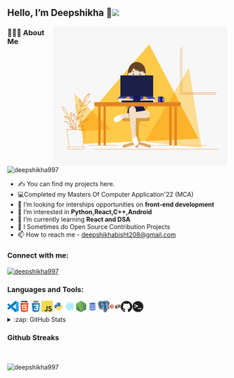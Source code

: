 <h2> Hello, I’m Deepshikha 👋<img src="https://github.com/deepshikha997/deepshikha997/blob/master/Hi.gif" width="25"></h2>
<img align="right" alt="GIF" src="https://github.com/deepshikha997/deepshikha997/blob/main/code.gif" width="400"height="320" />

<h3> 👨🏻‍💻 About Me </h3>

<p align="left"> <img src="https://komarev.com/ghpvc/?username=deepshikha997-18&label=Profile%20views&color=0e75b6&style=flat" alt="deepshikha997" /> </p>

- ✍ You can find my projects here.
- 💻Completed my Masters Of Computer Application'22 (MCA)
- 👯 I’m looking for interships opportunities on **front-end development**
- 👀 I’m interested in  **Python,React,C++,Android**
- 🌱 I’m currently learning **React and DSA**
- 💞️ I Sometimes do Open Source Contribution Projects
- 📫 How to reach me - deepshikhabisht208@gmail.com

<h3 align="left">Connect with me:</h3>
<p align="left">
<a href="https://linkedin.com/in/deepshikha008" target="blank"><img align="center" src="https://raw.githubusercontent.com/rahuldkjain/github-profile-readme-generator/master/src/images/icons/Social/linked-in-alt.svg" alt="deepshikha997" height="30" width="40" /></a>
 
 ### Languages and Tools:
<img align="left" alt="Visual Studio Code" width="26px" src="https://raw.githubusercontent.com/github/explore/80688e429a7d4ef2fca1e82350fe8e3517d3494d/topics/visual-studio-code/visual-studio-code.png" />
<img align="left" alt="HTML5" width="26px" src="https://raw.githubusercontent.com/github/explore/80688e429a7d4ef2fca1e82350fe8e3517d3494d/topics/html/html.png" />
<img align="left" alt="CSS3" width="26px" src="https://raw.githubusercontent.com/github/explore/80688e429a7d4ef2fca1e82350fe8e3517d3494d/topics/css/css.png" />
<img align="left" alt="JavaScript" width="26px" src="https://raw.githubusercontent.com/github/explore/80688e429a7d4ef2fca1e82350fe8e3517d3494d/topics/javascript/javascript.png" />
<img align="left" alt="python" width="26px" src="https://raw.githubusercontent.com/github/explore/80688e429a7d4ef2fca1e82350fe8e3517d3494d/topics/python/python.png" />
<img align="left" alt="React" width="26px" src="https://raw.githubusercontent.com/github/explore/80688e429a7d4ef2fca1e82350fe8e3517d3494d/topics/react/react.png" />
<img align="left" alt="Node.js" width="26px" src="https://raw.githubusercontent.com/github/explore/80688e429a7d4ef2fca1e82350fe8e3517d3494d/topics/nodejs/nodejs.png" />
<img align="left" alt="SQL" width="26px" src="https://raw.githubusercontent.com/github/explore/80688e429a7d4ef2fca1e82350fe8e3517d3494d/topics/sql/sql.png" />
<img align="left" alt="postgreSQL" width="26px" src="https://raw.githubusercontent.com/github/explore/80688e429a7d4ef2fca1e82350fe8e3517d3494d/topics/postgresql/postgresql.png" />
<img align="left" alt="Git" width="26px" src="https://raw.githubusercontent.com/github/explore/80688e429a7d4ef2fca1e82350fe8e3517d3494d/topics/git/git.png" />
<img align="left" alt="GitHub" width="26px" src="https://raw.githubusercontent.com/github/explore/78df643247d429f6cc873026c0622819ad797942/topics/github/github.png" />
<img align="left" alt="Terminal" width="26px" src="https://raw.githubusercontent.com/github/explore/80688e429a7d4ef2fca1e82350fe8e3517d3494d/topics/terminal/terminal.png" />

<br />
<br />
 
<details>
 
 <summary>:zap: GitHub Stats</summary>
 
 <img align="left" alt="Deepshikha's GitHub Stats" src="https://github-readme-stats.vercel.app/api?username=deepshikha997&show_icons=true&hide_border=true" />
 
 </details>
 
 
<!--  <summary>:zap: Most Used Languages</summary>
 <p><img align="center" src="https://github-readme-stats.vercel.app/api/top-langs?username=Deepshikha&show_icons=true&locale=en&layout=compact" alt="Deepshikha997" /></p> -->

 
<!--  [![Top Langs](https://github-readme-stats.vercel.app/api/top-langs/?username=deepshikha&layout=compact)](https://github.com/deepshikha997/github-readme-stats) -->

### Github Streaks
<br>
<p><img align="center" src="https://github-readme-streak-stats.herokuapp.com/?user=deepshikha997&" alt="deepshikha997" /></p>
</br>
<!---
deepshikha997/deepshikha997 is a ✨ special ✨ repository because its `README.md` (this file) appears on your GitHub profile.
You can click the Preview link to take a look at your changes.
--->
